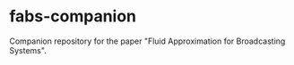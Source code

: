 # fabs-companion
Companion repository for the paper "Fluid Approximation for Broadcasting Systems".
